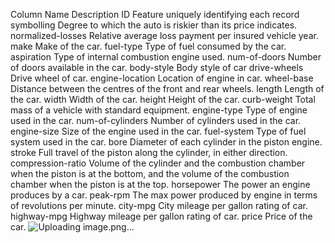 Column Name	Description
ID	Feature uniquely identifying each record
symbolling	Degree to which the auto is riskier than its price indicates.
normalized-losses	Relative average loss payment per insured vehicle year.
make	Make of the car.
fuel-type	Type of fuel consumed by the car.
aspiration	Type of internal combustion engine used.
num-of-doors	Number of doors available in the car.
body-style	Body style of car
drive-wheels	Drive wheel of car.
engine-location	Location of engine in car.
wheel-base	Distance between the centres of the front and rear wheels.
length	Length of the car.
width	Width of the car.
height	Height of the car.
curb-weight	Total mass of a vehicle with standard equipment.
engine-type	Type of engine used in the car.
num-of-cylinders	Number of cylinders used in the car.
engine-size	Size of the engine used in the car.
fuel-system	Type of fuel system used in the car.
bore	Diameter of each cylinder in the piston engine.
stroke	Full travel of the piston along the cylinder, in either direction.
compression-ratio	Volume of the cylinder and the combustion chamber when the piston is at the bottom, and the volume of the combustion chamber when the piston is at the top.
horsepower	The power an engine produces by a car.
peak-rpm	The max power produced by engine in terms of revolutions per minute.
city-mpg	City mileage per gallon rating of car.
highway-mpg	Highway mileage per gallon rating of car.
price	Price of the car.
![Uploading image.png…]()
